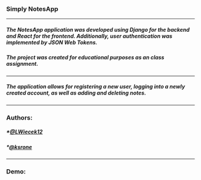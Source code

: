 ### Simply NotesApp
----------------
##### The NotesApp application was developed using Django for the backend and React for the frontend. Additionally, user authentication was implemented by JSON Web Tokens.
##### The project was created for educational purposes as an class assignment.
----------------
##### The application allows for registering a new user, logging into a newly created account, as well as adding and deleting notes.
----------------
### Authors:
##### *[@LWiecek12](https://github.com/LWiecek12)
##### *[@ksrone](https://github.com/ksrone)
----------------
### Demo:
